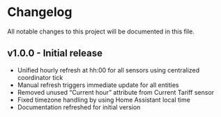 # Changelog

All notable changes to this project will be documented in this file.

## v1.0.0 - Initial release
- Unified hourly refresh at hh:00 for all sensors using centralized coordinator tick
- Manual refresh triggers immediate update for all entities
- Removed unused “Current hour” attribute from Current Tariff sensor
- Fixed timezone handling by using Home Assistant local time
- Documentation refreshed for initial version
